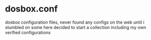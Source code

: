 # dosbox.conf
dosbox configuration files, never found any configs on the web until i stumbled on some here
decided to start a collection including my own verified configurations
